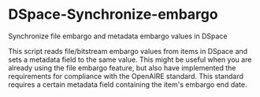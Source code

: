 # DSpace-Synchronize-embargo
Synchronize file embargo and metadata embargo values in DSpace

This script reads file/bitstream embargo values from items in DSpace and sets a metadata field to the same value. This might be useful when you are already using the file embargo feature, but also have implemented the requirements for compliance with the OpenAIRE standard. This standard requires a certain metadata field containing the item's embargo end date. 
